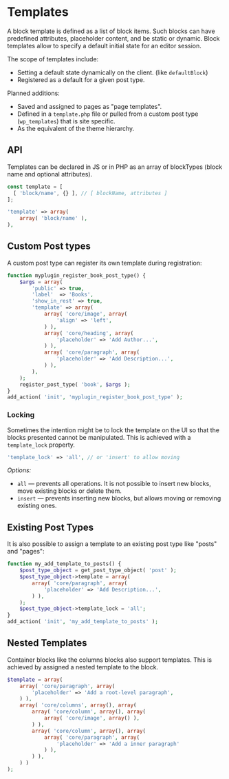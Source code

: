 # Templates

A block template is defined as a list of block items. Such blocks can have predefined attributes, placeholder content, and be static or dynamic. Block templates allow to specify a default initial state for an editor session.

The scope of templates include:

- Setting a default state dynamically on the client. (like `defaultBlock`)
- Registered as a default for a given post type.

Planned additions:

- Saved and assigned to pages as "page templates".
- Defined in a `template.php` file or pulled from a custom post type (`wp_templates`) that is site specific.
- As the equivalent of the theme hierarchy.

## API

Templates can be declared in JS or in PHP as an array of blockTypes (block name and optional attributes).

```js
const template = [
  [ 'block/name', {} ], // [ blockName, attributes ]
];
```

```php
'template' => array(
	array( 'block/name' ),
),
```

## Custom Post types

A custom post type can register its own template during registration:

```php
function myplugin_register_book_post_type() {
	$args = array(
		'public' => true,
		'label'  => 'Books',
		'show_in_rest' => true,
		'template' => array(
			array( 'core/image', array(
				'align' => 'left',
			) ),
			array( 'core/heading', array(
				'placeholder' => 'Add Author...',
			) ),
			array( 'core/paragraph', array(
				'placeholder' => 'Add Description...',
			) ),
		),
	);
	register_post_type( 'book', $args );
}
add_action( 'init', 'myplugin_register_book_post_type' );
```

### Locking

Sometimes the intention might be to lock the template on the UI so that the blocks presented cannot be manipulated. This is achieved with a `template_lock` property.

```php
'template_lock' => 'all', // or 'insert' to allow moving
```

*Options:*

- `all` — prevents all operations. It is not possible to insert new blocks, move existing blocks or delete them.
- `insert` — prevents inserting new blocks, but allows moving or removing existing ones.

## Existing Post Types

It is also possible to assign a template to an existing post type like "posts" and "pages":

```php
function my_add_template_to_posts() {
	$post_type_object = get_post_type_object( 'post' );
	$post_type_object->template = array(
		array( 'core/paragraph', array(
			'placeholder' => 'Add Description...',
		) ),
	);
	$post_type_object->template_lock = 'all';
}
add_action( 'init', 'my_add_template_to_posts' );
```

## Nested Templates

Container blocks like the columns blocks also support templates. This is achieved by assigned a nested template to the block.

```php
$template = array(
	array( 'core/paragraph', array(
		'placeholder' => 'Add a root-level paragraph',
	) ),
	array( 'core/columns', array(), array(
		array( 'core/column', array(), array(
			array( 'core/image', array() ),
		) ),
		array( 'core/column', array(), array(
			array( 'core/paragraph', array(
				'placeholder' => 'Add a inner paragraph'
			) ),
		) ),
	) )
);
```
